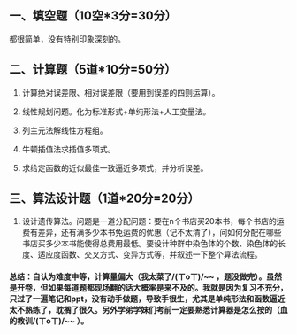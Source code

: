 ## 一、填空题（10空\*3分=30分）

都很简单，没有特别印象深刻的。

## 二、计算题（5道\*10分=50分）
1. 计算绝对误差限、相对误差限（要用到误差的四则运算）。

2. 线性规划问题。化为标准形式+单纯形法+人工变量法。

3. 列主元法解线性方程组。

4. 牛顿插值法求插值多项式。

5. 求给定函数的近似最佳一致逼近多项式，并分析误差。

## 三、算法设计题（1道\*20分=20分）

1. 设计遗传算法。问题是一道分配问题：要在n个书店买20本书，每个书店的运费有差异，还有满多少本书免运费的优惠（记不太清了），问如何分配在哪些书店买多少本书能使得总费用最低。要设计种群中染色体的个数、染色体的长度、适应度函数、交叉方式、变异方式等，并叙述一下整个算法流程。

#### 总结：自认为难度中等，计算量偏大（我太菜了/(ㄒoㄒ)/~~ ，题没做完）。虽然是开卷，但如果每道题都现场翻的话大概率是来不及的。我就是因为复习不充分，只过了一遍笔记和ppt，没有动手做题，导致手很生，尤其是单纯形法和函数逼近太不熟练了，耽搁了很久。另外学弟学妹们考前一定要熟悉计算器是怎么按的（血的教训/(ㄒoㄒ)/~~ ）。
